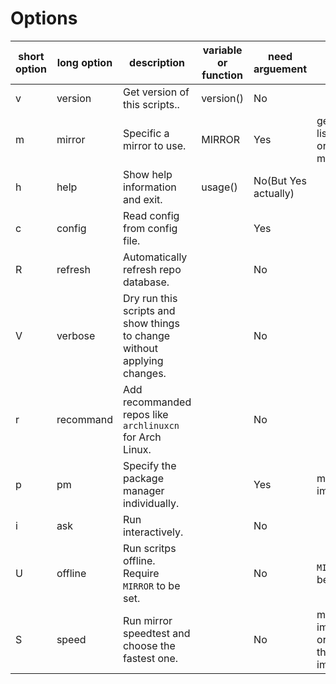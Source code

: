  # Options

| short option | long option | description                                                  | variable or function | need arguement       | Remarks                                                |
| ------------ | ----------- | ------------------------------------------------------------ | -------------------- | -------------------- | ------------------------------------------------------ |
| v            | version     | Get version of this scripts..                                | version()            | No                   |                                                        |
| m            | mirror      | Specific a mirror to use.                                    | MIRROR               | Yes                  | get mirror list from file or mirrorz.org?              |
| h            | help        | Show help information and exit.                              | usage()              | No(But Yes actually) |                                                        |
| c            | config      | Read config from config file.                                |                      | Yes                  |                                                        |
| R            | refresh     | Automatically refresh repo database.                         |                      | No                   |                                                        |
| V            | verbose     | Dry run this scripts and show things to change without applying changes. |                      | No                   |                                                        |
| r            | recommand   | Add recommanded repos like `archlinuxcn` for Arch Linux.     |                      | No                   |                                                        |
| p            | pm          | Specify the package manager individually.                    |                      | Yes                  | may not be implemented                                 |
| i            | ask         | Run interactively.                                           |                      | No                   |                                                        |
| U            | offline     | Run scritps offline. Require `MIRROR` to be set.             |                      | No                   | `MIRROR` must be set                                   |
| S            | speed       | Run mirror speedtest and choose the fastest one.             |                      | No                   | may not be implemented or may be the last to implement |
